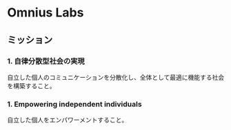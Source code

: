 # Omnius Labs

## ミッション

### 1. 自律分散型社会の実現

自立した個人のコミュニケーションを分散化し、全体として最適に機能する社会を構築すること。

### 1. Empowering independent individuals

自立した個人をエンパワーメントすること。